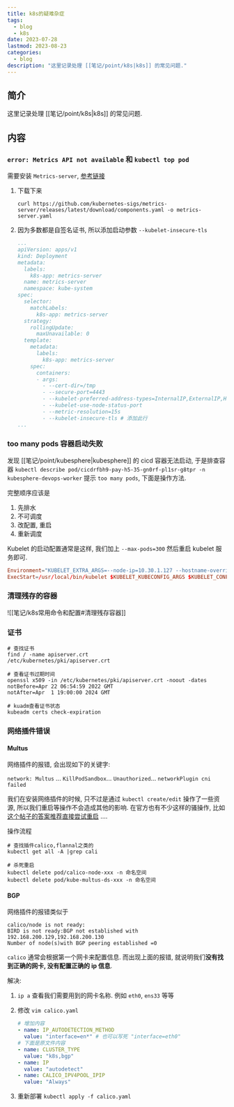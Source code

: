 ```yaml
---
title: k8s的疑难杂症
tags:
  - blog
  - k8s
date: 2023-07-28
lastmod: 2023-08-23
categories:
  - blog
description: "这里记录处理 [[笔记/point/k8s|k8s]] 的常见问题."
---
```


## 简介

这里记录处理 [[笔记/point/k8s|k8s]] 的常见问题.

## 内容

### `error: Metrics API not available` 和 `kubectl top pod`

需要安装 `Metrics-server`, [参考链接](https://github.com/kubernetes-sigs/metrics-server#installation)

1. 下载下来

    ```shell
    curl https://github.com/kubernetes-sigs/metrics-server/releases/latest/download/components.yaml -o metrics-server.yaml
    ```

2. 因为多数都是自签名证书, 所以添加启动参数 `--kubelet-insecure-tls`

    ```yml
    ...
    apiVersion: apps/v1
    kind: Deployment
    metadata:
      labels:
        k8s-app: metrics-server
      name: metrics-server
      namespace: kube-system
    spec:
      selector:
        matchLabels:
          k8s-app: metrics-server
      strategy:
        rollingUpdate:
          maxUnavailable: 0
      template:
        metadata:
          labels:
            k8s-app: metrics-server
        spec:
          containers:
          - args:
            - --cert-dir=/tmp
            - --secure-port=4443
            - --kubelet-preferred-address-types=InternalIP,ExternalIP,Hostname
            - --kubelet-use-node-status-port
            - --metric-resolution=15s
            - --kubelet-insecure-tls # 添加此行
    ...
    ```

### too many pods 容器启动失败

发现 [[笔记/point/kubesphere|kubesphere]] 的 cicd 容器无法启动, 于是排查容器 `kubectl describe pod/cicdrfbh9-pay-h5-35-gn0rf-pl1sr-g8tpr -n kubesphere-devops-worker` 提示 `too many pods`, 下面是操作方法.

完整顺序应该是

1. 先排水
2. 不可调度
3. 改配置, 重启
4. 重新调度

Kubelet 的启动配置通常是这样, 我们加上 `--max-pods=300` 然后重启 kubelet 服务即可.

```toml
Environment="KUBELET_EXTRA_ARGS=--node-ip=10.30.1.127 --hostname-override=node1 --max-pods=300"
ExecStart=/usr/local/bin/kubelet $KUBELET_KUBECONFIG_ARGS $KUBELET_CONFIG_ARGS $KUBELET_KUBEADM_ARGS $KUBELET_EXTRA_ARGS
```

### 清理残存的容器

![[笔记/k8s常用命令和配置#清理残存容器]]

### 证书

```shell
# 查找证书
find / -name apiserver.crt
/etc/kubernetes/pki/apiserver.crt

# 查看证书过期时间
openssl x509 -in /etc/kubernetes/pki/apiserver.crt -noout -dates
notBefore=Apr 22 06:54:59 2022 GMT
notAfter=Apr  1 19:00:00 2024 GMT

# kuadm查看证书状态
kubeadm certs check-expiration
```

### 网络插件错误

#### Multus

网络插件的报错, 会出现如下的关键字:

`network: Multus` ... `KillPodSandbox`... `Unauthorized`... `networkPlugin cni failed`

我们在安装网络插件的时候, 只不过是通过 `kubectl create/edit` 操作了一些资源, 所以我们重启等操作不会造成其他的影响. 在官方也有不少这样的骚操作, 比如 [这个帖子的答案推荐直接尝试重启](https://github.com/projectcalico/calico/issues/5712) ....

操作流程

```shell
# 查找插件calico,flannal之类的
kubectl get all -A |grep cali

# 杀死重启
kubectl delete pod/calico-node-xxx -n 命名空间
kubectl delete pod/kube-multus-ds-xxx -n 命名空间
```

#### BGP

网络插件的报错类似于

```shell
calico/node is not ready:
BIRD is not ready:BGP not established with 192.168.200.129,192.168.200.130
Number of node(s)with BGP peering established =0
```

`calico` 通常会根据第一个网卡来配置信息. 而出现上面的报错, 就说明我们**没有找到正确的网卡, 没有配置正确的 ip 信息**.

解决:

1. `ip a` 查看我们需要用到的网卡名称. 例如 `eth0`, `ens33` 等等
2. 修改 `vim calico.yaml`

    ```yml
    # 增加内容
    - name: IP_AUTODETECTION_METHOD
      value: "interface=en*" # 也可以写死 "interface=eth0"
    # 下面是原文件内容
    - name: CLUSTER_TYPE
      value: "k8s,bgp"
    - name: IP
      value: "autodetect"
    - name: CALICO_IPV4POOL_IPIP
      value: "Always"
    ```

3. 重新部署 `kubectl apply -f calico.yaml`
